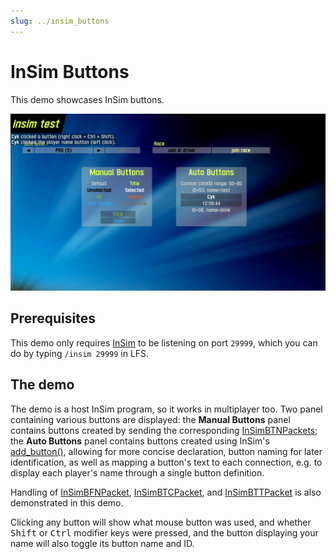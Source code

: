 ```yaml
---
slug: ../insim_buttons
---
```


# InSim Buttons

This demo showcases InSim buttons.

![InSim buttons](./buttons_1.jpg)

## Prerequisites

This demo only requires [InSim](/guides/getting_started/insim.md) to be listening on port `29999`,
which you can do by typing `/insim 29999` in LFS.

## The demo

The demo is a host InSim program, so it works in multiplayer too. Two panel containing various
buttons are displayed: the **Manual Buttons** panel contains buttons created by sending the
corresponding [InSimBTNPackets](/class_ref/InSimBTNPacket.mdx); the **Auto Buttons** panel
contains buttons created using InSim's
[add_button()](/class_ref/InSim.mdx#method_add_button), allowing for more concise
declaration, button naming for later identification, as well as mapping a button's text to each
connection, e.g. to display each player's name through a single button definition.

Handling of [InSimBFNPacket](/class_ref/InSimBFNPacket.mdx),
[InSimBTCPacket](/class_ref/InSimBFNPacket.mdx),
and [InSimBTTPacket](/class_ref/InSimBFNPacket.mdx) is also demonstrated in this demo.

Clicking any button will show what mouse button was used, and whether <kbd>Shift</kbd> or
<kbd>Ctrl</kbd> modifier keys were pressed, and the button displaying your name will also
toggle its button name and ID.

